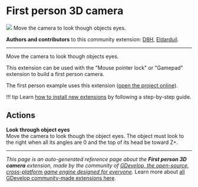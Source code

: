 # First person 3D camera

<img src="https://asset-resources.gdevelop.io/public-resources/Icons/Line Hero Pack/Master/SVG/Security and Protection/e8248ffd504c314e6a9d9d560c3a0fdad3398a5f125ae6a4c0654d4e68c86376_Security and Protection_security_protection_eye_scan_lock.svg" class="extension-icon"></img>
Move the camera to look though objects eyes.

**Authors and contributors** to this community extension: [D8H](https://gd.games/D8H), [Eldarduil](https://gd.games/Eldarduil).

---

Move the camera to look though objects eyes.

This extension can be used with the "Mouse pointer lock" or "Gamepad" extension to build a first person camera.

The first person example uses this extension ([open the project online](https://editor.gdevelop.io/?project=example://3d-first-person)).

!!! tip
    Learn [how to install new extensions](/gdevelop5/extensions/search) by following a step-by-step guide.

## Actions

**Look through object eyes**  
Move the camera to look though the object eyes. The object must look to the right when all its angles are 0 and the top of its head be toward Z+.



---

*This page is an auto-generated reference page about the **First person 3D camera** extension, made by the community of [GDevelop, the open-source, cross-platform game engine designed for everyone](https://gdevelop.io/).* Learn more about [all GDevelop community-made extensions here](/gdevelop5/extensions).